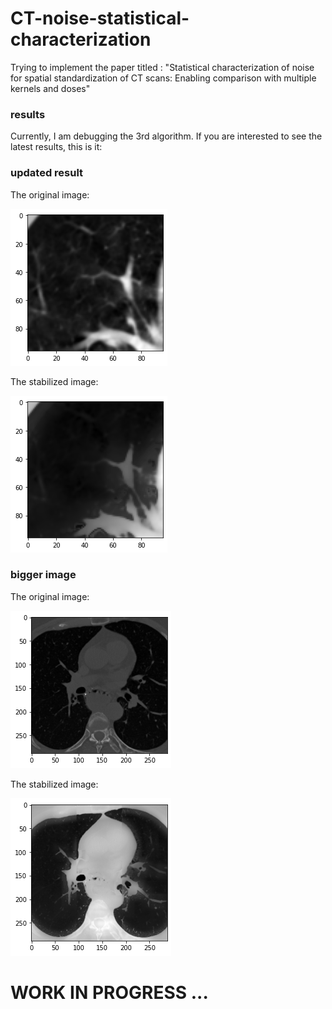 # CT-noise-statistical-characterization
Trying to implement the paper titled : "Statistical characterization of noise for spatial standardization of CT scans: Enabling comparison with multiple kernels and doses"
### results
Currently, I am debugging the 3rd algorithm. If you are interested to see the latest results, this is it:


### updated result
The original image:

![original img](resources/figs/original.png) 

The stabilized image:

![stabilized img](resources/figs/stabilized.png) 

### bigger image

The original image:

![original img](resources/figs/img.png) 

The stabilized image:

![stabilized img](resources/figs/stabilized_img.png) 

# WORK IN PROGRESS ...